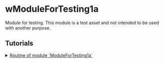 # wModuleForTesting1a

Module for testing. This module is a test asset and not intended to be used with another purpose.

## Tutorials

<details>
  <summary><a href="./ModuleForTesting1a.md">
    Routine of module `ModuleForTesting1a`
  </a></summary>
    How to use routine of the module.
</details>

